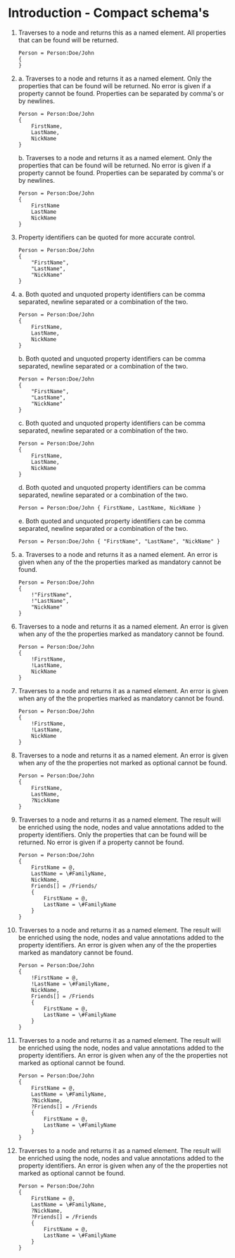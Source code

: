 ﻿# Introduction - Compact schema's

01. Traverses to a node and returns this as a named element.
All properties that can be found will be returned.
    ```gcl
    Person = Person:Doe/John
    {
    }
    ```

02.
    a. Traverses to a node and returns it as a named element.
Only the properties that can be found will be returned. No error is given if a property cannot be found.
Properties can be separated by comma's or by newlines.
    ```gcl
    Person = Person:Doe/John
    {
        FirstName,
        LastName,
        NickName
    }
    ```

    b. Traverses to a node and returns it as a named element.
Only the properties that can be found will be returned. No error is given if a property cannot be found.
Properties can be separated by comma's or by newlines.
    ```gcl
    Person = Person:Doe/John
    {
        FirstName
        LastName
        NickName
    }
    ```

03. Property identifiers can be quoted for more accurate control.
    ```gcl
    Person = Person:Doe/John
    {
        "FirstName",
        "LastName",
        "NickName"
    }
    ```

04.
    a. Both quoted and unquoted property identifiers can be comma separated, newline separated or a combination of the two.
    ```gcl
    Person = Person:Doe/John
    {
        FirstName,
        LastName,
        NickName
    }
    ```

    b. Both quoted and unquoted property identifiers can be comma separated, newline separated or a combination of the two.
    ```gcl
    Person = Person:Doe/John
    {
        "FirstName",
        "LastName",
        "NickName"
    }
    ```

    c. Both quoted and unquoted property identifiers can be comma separated, newline separated or a combination of the two.
    ```gcl
    Person = Person:Doe/John
    {
        FirstName,
        LastName,
        NickName
    }
    ```

    d. Both quoted and unquoted property identifiers can be comma separated, newline separated or a combination of the two.
    ```gcl
    Person = Person:Doe/John { FirstName, LastName, NickName }
    ```

    e. Both quoted and unquoted property identifiers can be comma separated, newline separated or a combination of the two.
    ```gcl
    Person = Person:Doe/John { "FirstName", "LastName", "NickName" }
    ```

05.
    a. Traverses to a node and returns it as a named element.
An error is given when any of the the properties marked as mandatory cannot be found.
    ```gcl
    Person = Person:Doe/John
    {
        !"FirstName",
        !"LastName",
        "NickName"
    }
    ```

06. Traverses to a node and returns it as a named element.
An error is given when any of the the properties marked as mandatory cannot be found.
    ```gcl
    Person = Person:Doe/John
    {
        !FirstName,
        !LastName,
        NickName
    }
    ```

07. Traverses to a node and returns it as a named element.
An error is given when any of the the properties marked as mandatory cannot be found.
    ```gcl
    Person = Person:Doe/John
    {
        !FirstName,
        !LastName,
        NickName
    }
    ```

08. Traverses to a node and returns it as a named element.
An error is given when any of the the properties not marked as optional cannot be found.
    ```gcl
    Person = Person:Doe/John
    {
        FirstName,
        LastName,
        ?NickName
    }
    ```

09. Traverses to a node and returns it as a named element.
The result will be enriched using the node, nodes and value annotations added to the property identifiers.
Only the properties that can be found will be returned. No error is given if a property cannot be found.
    ```gcl
    Person = Person:Doe/John
    {
        FirstName = @,
        LastName = \#FamilyName,
        NickName,
        Friends[] = /Friends/
        {
            FirstName = @,
            LastName = \#FamilyName
        }
    }
    ```

10. Traverses to a node and returns it as a named element.
The result will be enriched using the node, nodes and value annotations added to the property identifiers.
An error is given when any of the the properties marked as mandatory cannot be found.
    ```gcl
    Person = Person:Doe/John
    {
        !FirstName = @,
        !LastName = \#FamilyName,
        NickName,
        Friends[] = /Friends
        {
            FirstName = @,
            LastName = \#FamilyName
        }
    }
    ```

11. Traverses to a node and returns it as a named element.
The result will be enriched using the node, nodes and value annotations added to the property identifiers.
An error is given when any of the the properties not marked as optional cannot be found.
    ```gcl
    Person = Person:Doe/John
    {
        FirstName = @,
        LastName = \#FamilyName,
        ?NickName,
        ?Friends[] = /Friends
        {
            FirstName = @,
            LastName = \#FamilyName
        }
    }
    ```

12. Traverses to a node and returns it as a named element.
The result will be enriched using the node, nodes and value annotations added to the property identifiers.
An error is given when any of the the properties not marked as optional cannot be found.
    ```gcl
    Person = Person:Doe/John
    {
        FirstName = @,
        LastName = \#FamilyName,
        ?NickName,
        ?Friends[] = /Friends
        {
            FirstName = @,
            LastName = \#FamilyName
        }
    }
    ```
